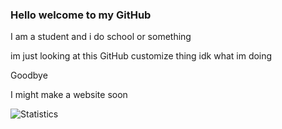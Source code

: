 ### Hello welcome to my GitHub
I am a student and i do school or something

im just looking at this GitHub customize thing idk what im doing

Goodbye

I might make a website soon
<!--
**SoftyMods/SoftyMods** is a ✨ _special_ ✨ repository because its `README.md` (this file) appears on your GitHub profile.

Here are some ideas to get you started:

- 🔭 I’m currently working on ...
- 🌱 I’m currently learning ...
- 👯 I’m looking to collaborate on ...
- 🤔 I’m looking for help with ...
- 💬 Ask me about ...
- 📫 How to reach me: ...
- 😄 Pronouns: ...
- ⚡ Fun fact: ...
-->

![Statistics](https://github-readme-stats.vercel.app/api?username=SoftyMods&theme=midnight-purple&show_icons=true)
